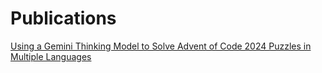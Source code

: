 # Publications

[Using a Gemini Thinking Model to Solve Advent of Code 2024 Puzzles in Multiple Languages](aoc2024/paper.md)
